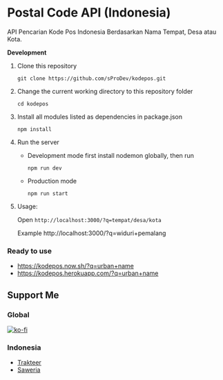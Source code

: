 # Postal Code API (Indonesia)
API Pencarian Kode Pos Indonesia Berdasarkan Nama Tempat, Desa atau Kota.

**Development**
1. Clone this repository
    ```
    git clone https://github.com/sProDev/kodepos.git
    ```
2. Change the current working directory to this repository folder
    ```
    cd kodepos
    ```
3. Install all modules listed as dependencies in package.json
    ```
    npm install
    ```
4. Run the server
    - Development mode
        first install nodemon globally, then run
        ```
        npm run dev
        ```
    - Production mode
        ```
        npm run start
        ```
5. Usage:

    Open ```http://localhost:3000/?q=tempat/desa/kota```
    
    Example
    http://localhost:3000/?q=widuri+pemalang


### Ready to use
- https://kodepos.now.sh/?q=urban+name
- https://kodepos.herokuapp.com/?q=urban+name

## Support Me
### Global
[![ko-fi](https://www.ko-fi.com/img/githubbutton_sm.svg)](https://ko-fi.com/sProDev)
### Indonesia
- [Trakteer](https://trakteer.id/sproDev)
- [Saweria](https://saweria.co/sProDev)
